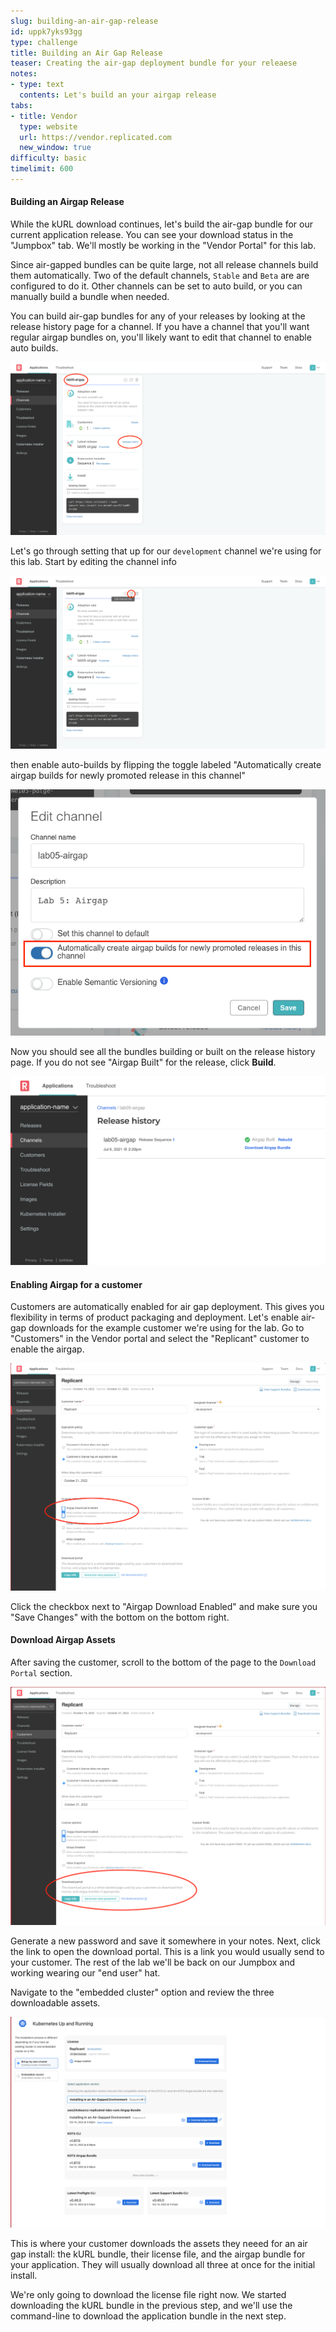 ```yaml
---
slug: building-an-air-gap-release
id: uppk7yks93gg
type: challenge
title: Building an Air Gap Release
teaser: Creating the air-gap deployment bundle for your releaese
notes:
- type: text
  contents: Let's build an your airgap release
tabs:
- title: Vendor
  type: website
  url: https://vendor.replicated.com
  new_window: true
difficulty: basic
timelimit: 600
---
```


#### Building an Airgap Release

While the kURL download continues, let's build the air-gap bundle for
our current application release. You can see your download status in
the "Jumpbox" tab. We'll mostly be working in the "Vendor Portal" for
this lab.

Since air-gapped bundles can be quite large, not all release channels
build them automatically. Two of the default channels, `Stable` and
`Beta` are are configured to do it. Other channels can be set to auto
build, or you can manually build a bundle when needed.

You can build air-gap bundles for any of your releases by looking at
the release history page for a channel. If you have a channel that 
you'll want regular airgap bundles on, you'll likely want to edit
that channel to enable auto builds.

![release-history](../assets/channel-release-history.png)

Let's go through setting that up for our `development` channel we're 
using for this lab. Start by editing the channel info

![edit-channel](../assets/channel-edit-info-btn.png)

then enable auto-builds by flipping the toggle labeled "Automatically
create airgap builds for newly promoted release in this channel"

![auto-build](../assets/channel-enable-airgap.png)

Now you should see all the bundles building or built on the release 
history page. If you do not see "Airgap Built" for the release, click **Build**.

![airgap-built](../assets/airgap-builds.png)

#### Enabling Airgap for a customer

Customers are automatically enabled for air gap deployment. This 
gives you flexibility in terms of product packaging and deployment.
Let's enable air-gap downloads for the example customer we're using 
for the lab. Go to "Customers" in the Vendor portal and select the
"Replicant" customer to enable the airgap.

![enable-airgap](../assets/airgap-customer-enable.png)

Click the checkbox next to "Airgap Download Enabled" and make sure
you "Save Changes" with the bottom on the bottom right.

#### Download Airgap Assets

After saving the customer, scroll to the bottom of the page to the 
`Download Portal` section.

![download-portal](../assets/airgap-customer-portal.png)

Generate a new password and save it somewhere in your notes. Next, 
click the link to open the download portal. This is a link you would 
usually send to your customer. The rest of the lab we'll be back on
our Jumpbox and working wearing our "end user" hat.

Navigate to the "embedded cluster" option and review the three 
downloadable assets.

![download-portal-view](../assets/download-portal-view.png)

This is where your customer downloads the assets they neeed for an
air gap install: the kURL bundle, their license file, and the airgap 
bundle for your application. They will usually download all three at
once for the initial install.

We're only going to download the license file right now. We started
downloading the kURL bundle in the previous step, and we'll use the
command-line to download the application bundle in the next step.
